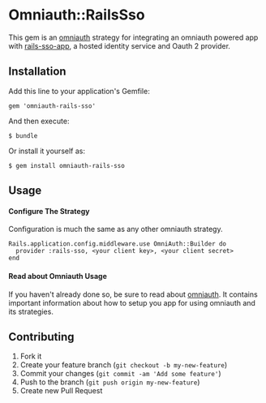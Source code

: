 # Omniauth::RailsSso

This gem is an [omniauth](https://github.com/intridea/omniauth) strategy for integrating an omniauth powered app with 
[rails-sso-app](https://github.com/lmanotas/rails-sso-app), a hosted identity service and Oauth 2 provider.

## Installation

Add this line to your application's Gemfile:

    gem 'omniauth-rails-sso'

And then execute:

    $ bundle

Or install it yourself as:

    $ gem install omniauth-rails-sso

## Usage

#### Configure The Strategy

Configuration is much the same as any other omniauth strategy.

    Rails.application.config.middleware.use OmniAuth::Builder do
      provider :rails-sso, <your client key>, <your client secret>
    end

#### Read about Omniauth Usage

If you haven't already done so, be sure to read about [omniauth](https://github.com/intridea/omniauth). It contains important information about how to setup you app for using omniauth and its strategies.

## Contributing

1. Fork it
2. Create your feature branch (`git checkout -b my-new-feature`)
3. Commit your changes (`git commit -am 'Add some feature'`)
4. Push to the branch (`git push origin my-new-feature`)
5. Create new Pull Request
